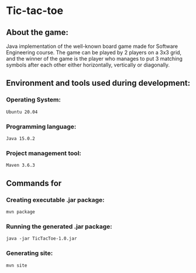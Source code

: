 # Tic-tac-toe

## About the game:

Java implementation of the well-known board game made for Software Engineering course.
The game can be played by 2 players on a 3x3 grid, and the winner of the game is the player 
who manages to put 3 matching symbols after each other either horizontally, vertically or diagonally.

## Environment and tools used during development:

### Operating System: 
    Ubuntu 20.04
### Programming language: 
    Java 15.0.2
### Project management tool: 
    Maven 3.6.3

## Commands for

### Creating executable .jar package:
    mvn package

### Running the generated .jar package:
    java -jar TicTacToe-1.0.jar

### Generating site:
    mvn site
